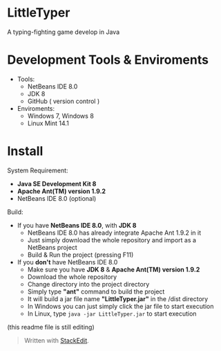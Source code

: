 LittleTyper
===========

A typing-fighting game develop in Java

Development Tools & Enviroments
====================
* Tools:
    * NetBeans IDE 8.0
    * JDK 8
    * GitHub  ( version control )
* Enviroments:
    * Windows 7, Windows 8
    * Linux Mint 14.1


Install
=============
System Requirement:

* **Java SE Development Kit 8**
* **Apache Ant(TM) version 1.9.2**
* NetBeans IDE 8.0 (optional)

Build:

* If you have **NetBeans IDE 8.0**, with **JDK 8** 
    * NetBeans IDE 8.0 has already integrate Apache Ant 1.9.2 in it
    * Just simply download the whole repository and import as a NetBeans project
    * Build & Run the project (pressing F11)
* If you **don't** have NetBeans IDE 8.0
    * Make sure you have **JDK 8** & **Apache Ant(TM) version 1.9.2**
    * Download the whole repository
    * Change directory into the project directory
    * Simply type **"ant"** command to build the project
    * It will build a jar file name **"LittleTyper.jar"** in the /dist directory
    * In Windows you can just simply click the jar file to start execution
    * In Linux, type `java -jar LittleTyper.jar` to start execution


(this readme file is still editing)



> Written with [StackEdit](https://stackedit.io/).
